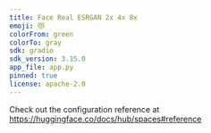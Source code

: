 ```yaml
---
title: Face Real ESRGAN 2x 4x 8x
emoji: 😻
colorFrom: green
colorTo: gray
sdk: gradio
sdk_version: 3.15.0
app_file: app.py
pinned: true
license: apache-2.0
---
```


Check out the configuration reference at https://huggingface.co/docs/hub/spaces#reference
